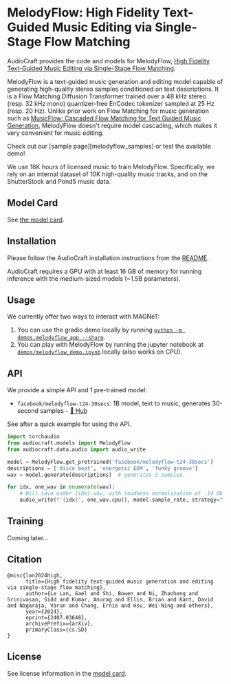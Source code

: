 # MelodyFlow: High Fidelity Text-Guided Music Editing via Single-Stage Flow Matching

AudioCraft provides the code and models for MelodyFlow, [High Fidelity Text-Guided Music Editing via Single-Stage Flow Matching][arxiv].

MelodyFlow is a text-guided music generation and editing model capable of generating high-quality stereo samples conditioned on text descriptions.
It is a Flow Matching Diffusion Transformer trained over a 48 kHz stereo (resp. 32 kHz mono) quantizer-free EnCodec tokenizer sampled at 25 Hz (resp. 20 Hz).
Unlike prior work on Flow Matching for music generation such as [MusicFlow: Cascaded Flow Matching for Text Guided Music Generation](https://openreview.net/forum?id=kOczKjmYum), 
MelodyFlow doesn't require model cascading, which makes it very convenient for music editing.

Check out our [sample page][melodyflow_samples] or test the available demo!

We use 16K hours of licensed music to train MelodyFlow. Specifically, we rely on an internal dataset
of 10K high-quality music tracks, and on the ShutterStock and Pond5 music data.


## Model Card

See [the model card](../model_cards/MELODFYFLOW_MODEL_CARD.md).


## Installation

Please follow the AudioCraft installation instructions from the [README](../README.md).

AudioCraft requires a GPU with at least 16 GB of memory for running inference with the medium-sized models (~1.5B parameters).

## Usage

We currently offer two ways to interact with MAGNeT:
1. You can use the gradio demo locally by running [`python -m demos.melodyflow_app --share`](../demos/melodyflow_app.py).
2. You can play with MelodyFlow by running the jupyter notebook at [`demos/melodyflow_demo.ipynb`](../demos/melodyflow_demo.ipynb) locally (also works on CPU).

## API

We provide a simple API and 1 pre-trained model:
- `facebook/melodyflow-t24-30secs`: 1B model, text to music, generates 30-second samples - [🤗 Hub](https://huggingface.co/facebook/melodyflow-t24-30secs)

See after a quick example for using the API.

```python
import torchaudio
from audiocraft.models import MelodyFlow
from audiocraft.data.audio import audio_write

model = MelodyFlow.get_pretrained('facebook/melodyflow-t24-30secs')
descriptions = ['disco beat', 'energetic EDM', 'funky groove']
wav = model.generate(descriptions)  # generates 3 samples.

for idx, one_wav in enumerate(wav):
    # Will save under {idx}.wav, with loudness normalization at -14 db LUFS.
    audio_write(f'{idx}', one_wav.cpu(), model.sample_rate, strategy="loudness", loudness_compressor=True)
```

## Training

Coming later...

## Citation
```
@misc{lan2024high,
      title={High fidelity text-guided music generation and editing via single-stage flow matching}, 
      author={Le Lan, Gael and Shi, Bowen and Ni, Zhaoheng and Srinivasan, Sidd and Kumar, Anurag and Ellis, Brian and Kant, David and Nagaraja, Varun and Chang, Ernie and Hsu, Wei-Ning and others},
      year={2024},
      eprint={2407.03648},
      archivePrefix={arXiv},
      primaryClass={cs.SD}
}
```

## License

See license information in the [model card](../model_cards/MELODFYFLOW_MODEL_CARD.md).

[arxiv]: https://arxiv.org/pdf/2407.03648
[magnet_samples]: https://melodyflow.github.io/

